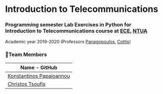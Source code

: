 # Introduction to Telecommunications

### Programming semester Lab Exercises in Python for Introduction to Telecommunications course at [ECE](https://www.ece.ntua.gr/en), [NTUA](https://www.ntua.gr/en)
Academic year 2019-2020 (Professors [Panagopoulos](https://www.ece.ntua.gr/en/staff/176), [Cottis](https://www.ece.ntua.gr/en/staff/19))

### 👔Team Members

| Name - GitHub                                          |
|--------------------------------------------------------|
| [Konstantinos Papaioannou](https://github.com/kon-pap) |
| [Christos Tsoufis](https://github.com/ChristosTsoufis) |
